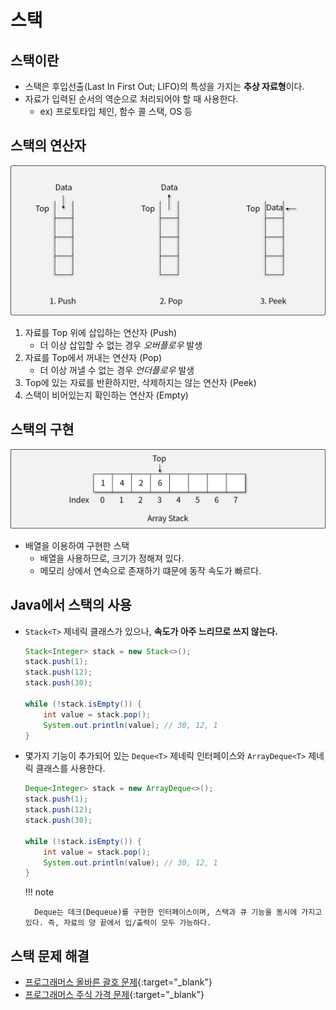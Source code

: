 # 스택

## 스택이란

- 스택은 후입선출(Last In First Out; LIFO)의 특성을 가지는 **추상 자료형**이다.
- 자료가 입력된 순서의 역순으로 처리되어야 할 때 사용한다.
    - ex) 프로토타입 체인, 함수 콜 스택, OS 등

## 스택의 연산자

![스택의 연산자](img/section5/1.png)

1. 자료를 Top 위에 삽입하는 연산자 (Push)
    - 더 이상 삽입할 수 없는 경우 *오버플로우* 발생
1. 자료를 Top에서 꺼내는 연산자 (Pop)
    - 더 이상 꺼낼 수 없는 경우 *언더플로우* 발생
1. Top에 있는 자료를 반환하지만, 삭제하지는 않는 연산자 (Peek)
1. 스택이 비어있는지 확인하는 연산자 (Empty)

## 스택의 구현

![스택](img/section5/2.png)

- 배열을 이용하여 구현한 스택
    - 배열을 사용하므로, 크기가 정해져 있다.
    - 메모리 상에서 연속으로 존재하기 떄문에 동작 속도가 빠르다.

## Java에서 스택의 사용

- `Stack<T>` 제네릭 클래스가 있으나, **속도가 아주 느리므로 쓰지 않는다.**

    ``` java title="Don't use this"
    Stack<Integer> stack = new Stack<>();
    stack.push(1);
    stack.push(12);
    stack.push(30);

    while (!stack.isEmpty()) {
        int value = stack.pop();
        System.out.println(value); // 30, 12, 1
    }
    ```

- 몇가지 기능이 추가되어 있는 `Deque<T>` 제네릭 인터페이스와 `ArrayDeque<T>` 제네릭 클래스를 사용한다.

    ``` java
    Deque<Integer> stack = new ArrayDeque<>();
    stack.push(1);
    stack.push(12);
    stack.push(30);

    while (!stack.isEmpty()) {
        int value = stack.pop();
        System.out.println(value); // 30, 12, 1
    }
    ```

    !!! note

        Deque는 데크(Dequeue)를 구현한 인터페이스이며, 스택과 큐 기능을 동시에 가지고 있다. 즉, 자료의 양 끝에서 입/출력이 모두 가능하다.


## 스택 문제 해결

- [프로그래머스 올바른 괄호 문제](https://school.programmers.co.kr/learn/courses/30/lessons/12909){:target="_blank"}
- [프로그래머스 주식 가격 문제](https://school.programmers.co.kr/learn/courses/30/lessons/42584){:target="_blank"}
